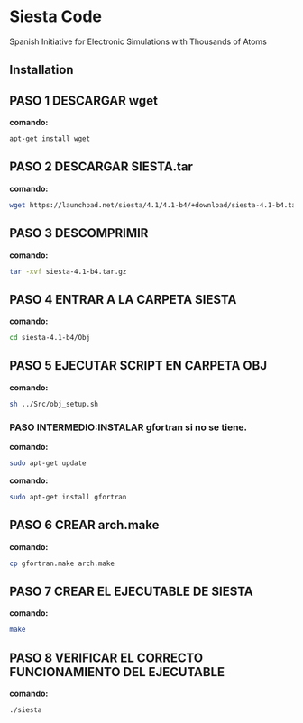 # Siesta Code
Spanish Initiative for Electronic Simulations with Thousands of Atoms

## Installation

## PASO 1 DESCARGAR wget
**comando:**
```bash
apt-get install wget
```

## PASO 2 DESCARGAR SIESTA.tar

**comando:**
```bash
wget https://launchpad.net/siesta/4.1/4.1-b4/+download/siesta-4.1-b4.tar.gz
```

## PASO 3 DESCOMPRIMIR

**comando:**
```bash
tar -xvf siesta-4.1-b4.tar.gz
```

## PASO 4 ENTRAR A LA CARPETA SIESTA

**comando:**
```bash
cd siesta-4.1-b4/Obj
```

## PASO 5 EJECUTAR SCRIPT EN CARPETA OBJ

**comando:**
```bash
sh ../Src/obj_setup.sh
```

### PASO INTERMEDIO:INSTALAR gfortran si no se tiene.

**comando:**
```bash
sudo apt-get update
```
**comando:**
```bash
sudo apt-get install gfortran
```

## PASO 6 CREAR arch.make
**comando:**
```bash
cp gfortran.make arch.make
```

## PASO 7 CREAR EL EJECUTABLE DE SIESTA

**comando:**
```bash
make
```

## PASO 8 VERIFICAR EL CORRECTO FUNCIONAMIENTO DEL EJECUTABLE

**comando:**
```bash
./siesta
```
